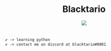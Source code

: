 <h1 align="center">Blacktario</h1>


<p align="center">
   <img src="https://lanyard-profile-readme.vercel.app/api/882355390224945234">
   
   
#
```diff
✔ -> learning python
✔ -> contact me on discord at blacktario#0001
```
